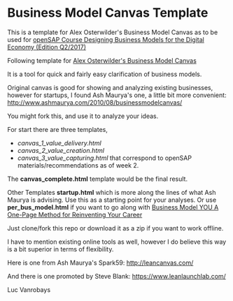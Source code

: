 Business Model Canvas Template
==============================

This is a template for Alex Osterwilder's Business Model Canvas as to be used for [openSAP Course Designing Business Models for the Digital Economy (Edition Q2/2017)](https://open.sap.com/courses/bmi1/)

Following template for [Alex Osterwilder's Business Model Canvas](http://www.businessmodelgeneration.com/canvas)

It is a tool for quick and fairly easy clarification of business models.

Original canvas is good for showing and analyzing existing businesses, however for startups, I found Ash Maurya's one, a little bit more convenient:
http://www.ashmaurya.com/2010/08/businessmodelcanvas/

You might fork this, and use it to analyze your ideas.

For start there are three templates, 
- *canvas_1_value_delivery.html*
- *canvas_2_value_creation.html*
- *canvas_3_value_capturing.html*
that correspond to openSAP materials/recommendations as of week 2. 

The **canvas_complete.html** template would be the final result.

Other Templates **startup.html** which is more along the lines of what Ash Maurya is advising. Use this as a starting point for your analyses.
Or use **per_bus_model.html** if you want to go along with [Business Model YOU A One-Page Method for Reinventing Your Career](http://businessmodelyou.com/)

Just clone/fork this repo or download it as a zip if you want to work offline.

I have to mention existing online tools as well, however I do believe this way is a bit superior in terms of flexibility.

Here is one from Ash Maurya's Spark59:
http://leancanvas.com/

And there is one promoted by Steve Blank:
https://www.leanlaunchlab.com/


Luc Vanrobays
